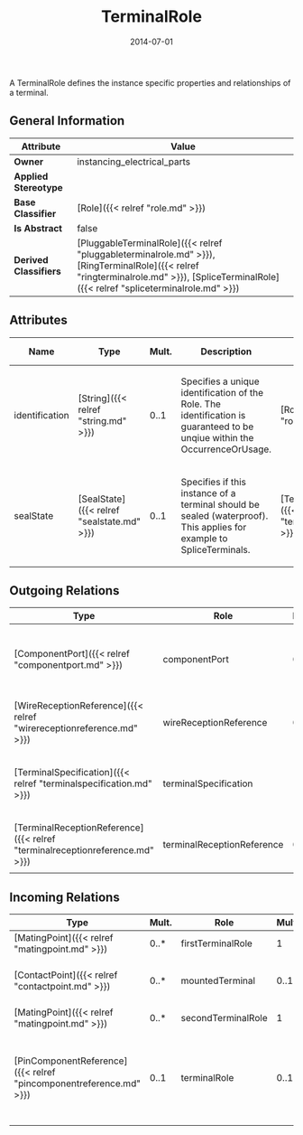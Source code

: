 ﻿---
title: TerminalRole
toc: false
type: specs
date: "2014-07-01"
draft: false
specification: VEC
version: 1.1.1
documentType: "Recommendation"
elementType: Class
classes:
  - TerminalRole
menu_name: vec-1.1.1
---
<p>A TerminalRole defines the instance specific properties and relationships of a terminal.</p>

## General Information

| Attribute               | Value |
|-------------------------|-------|
| **Owner**               | instancing_electrical_parts |
| **Applied Stereotype**  |   |
| **Base Classifier**     | [Role]({{< relref "role.md" >}})<br/>  |
| **Is Abstract**         | false |
| **Derived Classifiers** | [PluggableTerminalRole]({{< relref "pluggableterminalrole.md" >}}), [RingTerminalRole]({{< relref "ringterminalrole.md" >}}), [SpliceTerminalRole]({{< relref "spliceterminalrole.md" >}}) |

## Attributes
|  Name  |  Type  |  Mult.  |  Description  |  Owning Classifier  |
|--------|--------|---------|---------------|--------------|
|identification | [String]({{< relref "string.md" >}}) | 0..1 | <p>Specifies a unique identification of the Role. The identification is guaranteed to be unqiue within the OccurrenceOrUsage. </p> | [Role]({{< relref "role.md" >}}) |
|sealState | [SealState]({{< relref "sealstate.md" >}}) | 0..1 | <p>Specifies if this instance of a terminal should be sealed (waterproof). This applies for example to SpliceTerminals.  </p> | [TerminalRole]({{< relref "terminalrole.md" >}}) |

## Outgoing Relations
|    Type  |   Role   |   Mult.   |   Mult.   |   Description   |
|----------|----------|-----------|-----------|-----------------|
| [ComponentPort]({{< relref "componentport.md" >}}) | componentPort | 0..1 | 0..* | References the ComponentPort that is realized by the referenced Terminal (OccurrenceOrUsage with TerminalRole). KBLFRM-341 |
| [WireReceptionReference]({{< relref "wirereceptionreference.md" >}}) | wireReceptionReference | 0..* | 1 | <p> Specifies the <i>WireReceptionReferences </i>of this <i>TerminalRole.</i>      </p> |
| [TerminalSpecification]({{< relref "terminalspecification.md" >}}) | terminalSpecification | 1 | 0..* | <p> &#160;References the <i>TerminalSpecification</i> that is instanced by this <i>TerminalRole.</i>      </p> |
| [TerminalReceptionReference]({{< relref "terminalreceptionreference.md" >}}) | terminalReceptionReference | 0..* | 1 | <p> Specifies the <i>TerminalReceptionReferences </i>of this <i>TerminalRole.</i>      </p> |
##  Incoming Relations
|    Type  |   Mult.  |   Role    |   Mult.   |   Description  |
|----------|----------|-----------|-----------|----------------|
| [MatingPoint]({{< relref "matingpoint.md" >}}) | 0..* | firstTerminalRole | 1 | References the first terminal that is mated. |
| [ContactPoint]({{< relref "contactpoint.md" >}}) | 0..* | mountedTerminal | 0..1 | References the terminal that is used for contacting defined by the ContactPoint. |
| [MatingPoint]({{< relref "matingpoint.md" >}}) | 0..* | secondTerminalRole | 1 | References the second terminal that is mated. |
| [PinComponentReference]({{< relref "pincomponentreference.md" >}}) | 0..1 | terminalRole | 0..1 | References the TerminalRole of PinComponentReference. This is required to specify a Mating for EEComponents with other EEComponents or a Harness.  (KBLFRM-401) |
